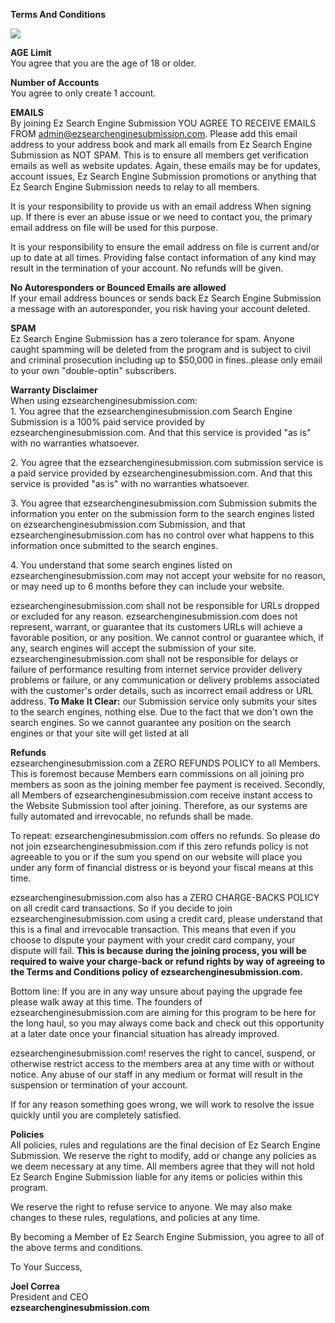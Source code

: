 **Terms And Conditions**

![](/images/spacer.gif)

**AGE Limit**  
You agree that you are the age of 18 or older.

**Number of Accounts**  
You agree to only create 1 account.

**EMAILS**  
By joining Ez Search Engine Submission YOU AGREE TO RECEIVE EMAILS FROM admin@ezsearchenginesubmission.com. Please add this email address to your address book and mark all emails from Ez Search Engine Submission as NOT SPAM. This is to ensure all members get verification emails as well as website updates. Again, these emails may be for updates, account issues, Ez Search Engine Submission promotions or anything that Ez Search Engine Submission needs to relay to all members.  
  
It is your responsibility to provide us with an email address When signing up. If there is ever an abuse issue or we need to contact you, the primary email address on file will be used for this purpose.  
  
It is your responsibility to ensure the email address on file is current and/or up to date at all times. Providing false contact information of any kind may result in the termination of your account. No refunds will be given.  
  

**No Autoresponders or Bounced Emails are allowed**  
If your email address bounces or sends back Ez Search Engine Submission a message with an autoresponder, you risk having your account deleted.

**SPAM**  
Ez Search Engine Submission has a zero tolerance for spam. Anyone caught spamming will be deleted from the program and is subject to civil and criminal prosecution including up to $50,000 in fines..please only email to your own "double-optin" subscribers.

**Warranty Disclaimer**  
When using ezsearchenginesubmission.com:  
1\. You agree that the ezsearchenginesubmission.com Search Engine Submission is a 100% paid service provided by ezsearchenginesubmission.com. And that this service is provided "as is" with no warranties whatsoever.  
  
2\. You agree that the ezsearchenginesubmission.com submission service is a paid service provided by ezsearchenginesubmission.com. And that this service is provided "as is" with no warranties whatsoever.  
  
3\. You agree that ezsearchenginesubmission.com Submission submits the information you enter on the submission form to the search engines listed on ezsearchenginesubmission.com Submission, and that ezsearchenginesubmission.com has no control over what happens to this information once submitted to the search engines.  
  
4\. You understand that some search engines listed on ezsearchenginesubmission.com may not accept your website for no reason, or may need up to 6 months before they can include your website.  
  
ezsearchenginesubmission.com shall not be responsible for URLs dropped or excluded for any reason. ezsearchenginesubmission.com does not represent, warrant, or guarantee that its customers URLs will achieve a favorable position, or any position. We cannot control or guarantee which, if any, search engines will accept the submission of your site. ezsearchenginesubmission.com shall not be responsible for delays or failure of performance resulting from internet service provider delivery problems or failure, or any communication or delivery problems associated with the customer's order details, such as incorrect email address or URL address. **To Make It Clear:** our Submission service only submits your sites to the search engines, nothing else. Due to the fact that we don't own the search engines. So we cannot guarantee any position on the search engines or that your site will get listed at all

**Refunds**  
ezsearchenginesubmission.com a ZERO REFUNDS POLICY to all Members. This is foremost because Members earn commissions on all joining pro members as soon as the joining member fee payment is received. Secondly, all Members of ezsearchenginesubmission.com receive instant access to the Website Submission tool after joining. Therefore, as our systems are fully automated and irrevocable, no refunds shall be made.  
  
To repeat: ezsearchenginesubmission.com offers no refunds. So please do not join ezsearchenginesubmission.com if this zero refunds policy is not agreeable to you or if the sum you spend on our website will place you under any form of financial distress or is beyond your fiscal means at this time.  
  
ezsearchenginesubmission.com also has a ZERO CHARGE-BACKS POLICY on all credit card transactions. So if you decide to join ezsearchenginesubmission.com using a credit card, please understand that this is a final and irrevocable transaction. This means that even if you choose to dispute your payment with your credit card company, your dispute will fail. **This is because during the joining process, you will be required to waive your charge-back or refund rights by way of agreeing to the Terms and Conditions policy of ezsearchenginesubmission.com.**  
  
Bottom line: If you are in any way unsure about paying the upgrade fee please walk away at this time. The founders of ezsearchenginesubmission.com are aiming for this program to be here for the long haul, so you may always come back and check out this opportunity at a later date once your financial situation has already improved.  
  
ezsearchenginesubmission.com! reserves the right to cancel, suspend, or otherwise restrict access to the members area at any time with or without notice. Any abuse of our staff in any medium or format will result in the suspension or termination of your account.  
  
If for any reason something goes wrong, we will work to resolve the issue quickly until you are completely satisfied.

**Policies**  
All policies, rules and regulations are the final decision of Ez Search Engine Submission. We reserve the right to modify, add or change any policies as we deem necessary at any time. All members agree that they will not hold Ez Search Engine Submission liable for any items or policies within this program.  
  

We reserve the right to refuse service to anyone. We may also make changes to these rules, regulations, and policies at any time.  
  
By becoming a Member of Ez Search Engine Submission, you agree to all of the above terms and conditions.  
  

To Your Success,  
  
**Joel Correa**  
President and CEO  
**ezsearchenginesubmission.com**